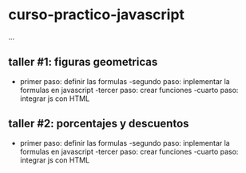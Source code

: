 # curso-practico-javascript


...

## taller #1: figuras geometricas

- primer paso: definir las formulas
-segundo paso: inplementar la formulas 
en javascript
-tercer paso: crear funciones
-cuarto paso: integrar js con HTML


## taller #2: porcentajes y descuentos

- primer paso: definir las formulas
-segundo paso: inplementar la formulas 
en javascript
-tercer paso: crear funciones
-cuarto paso: integrar js con HTML